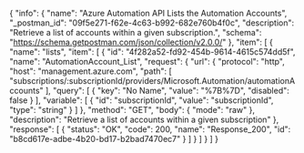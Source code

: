{
  "info": {
    "name": "Azure Automation API Lists the Automation Accounts",
    "_postman_id": "09f5e271-f62e-4c63-b992-682e760b4f0c",
    "description": "Retrieve a list of accounts within a given subscription.",
    "schema": "https://schema.getpostman.com/json/collection/v2.0.0/"
  },
  "item": [
    {
      "name": "lists",
      "item": [
        {
          "id": "4f282a52-fd92-454b-9614-4615c574dd5f",
          "name": "AutomationAccount_List",
          "request": {
            "url": {
              "protocol": "http",
              "host": "management.azure.com",
              "path": [
                "subscriptions/:subscriptionId/providers/Microsoft.Automation/automationAccounts"
              ],
              "query": [
                {
                  "key": "No Name",
                  "value": "%7B%7D",
                  "disabled": false
                }
              ],
              "variable": [
                {
                  "id": "subscriptionId",
                  "value": "subscriptionId",
                  "type": "string"
                }
              ]
            },
            "method": "GET",
            "body": {
              "mode": "raw"
            },
            "description": "Retrieve a list of accounts within a given subscription"
          },
          "response": [
            {
              "status": "OK",
              "code": 200,
              "name": "Response_200",
              "id": "b8cd617e-adbe-4b20-bd17-b2bad7470ec7"
            }
          ]
        }
      ]
    }
  ]
}